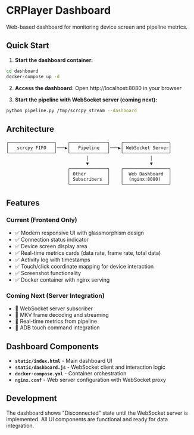 # CRPlayer Dashboard

Web-based dashboard for monitoring device screen and pipeline metrics.

## Quick Start

1. **Start the dashboard container:**
```bash
cd dashboard
docker-compose up -d
```

2. **Access the dashboard:**
Open http://localhost:8080 in your browser

3. **Start the pipeline with WebSocket server (coming next):**
```bash
python pipeline.py /tmp/scrcpy_stream --dashboard
```

## Architecture

```
┌─────────────────┐    ┌──────────────┐    ┌─────────────────┐
│   scrcpy FIFO   │───▶│   Pipeline   │───▶│ WebSocket Server│
└─────────────────┘    └──────────────┘    └─────────────────┘
                              │                       │
                              ▼                       ▼
                       ┌──────────────┐    ┌─────────────────┐
                       │ Other        │    │  Web Dashboard  │
                       │ Subscribers  │    │  (nginx:8080)   │
                       └──────────────┘    └─────────────────┘
```

## Features

### Current (Frontend Only)
- ✅ Modern responsive UI with glassmorphism design
- ✅ Connection status indicator
- ✅ Device screen display area
- ✅ Real-time metrics cards (data rate, frame rate, total data)
- ✅ Activity log with timestamps
- ✅ Touch/click coordinate mapping for device interaction
- ✅ Screenshot functionality
- ✅ Docker container with nginx serving

### Coming Next (Server Integration)
- 🔄 WebSocket server subscriber
- 🔄 MKV frame decoding and streaming
- 🔄 Real-time metrics from pipeline
- 🔄 ADB touch command integration

## Dashboard Components

- **`static/index.html`** - Main dashboard UI
- **`static/dashboard.js`** - WebSocket client and interaction logic
- **`docker-compose.yml`** - Container orchestration
- **`nginx.conf`** - Web server configuration with WebSocket proxy

## Development

The dashboard shows "Disconnected" state until the WebSocket server is implemented. All UI components are functional and ready for data integration.
